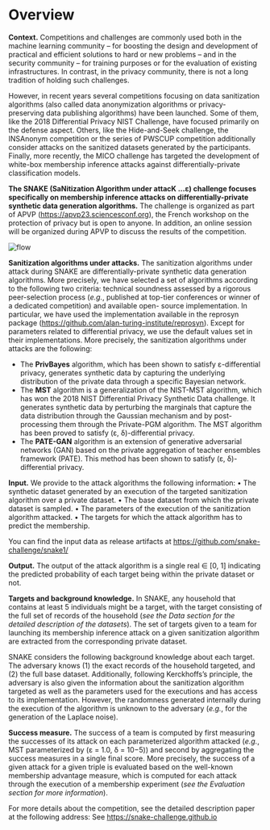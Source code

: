 # Overview

**Context.** Competitions and challenges are commonly used both in the machine learning community – for boosting the design and development of practical and efficient solutions to hard or new problems – and in the security community – for training purposes or for the evaluation of existing infrastructures. In contrast, in the privacy community, there is not a long tradition of holding such challenges. 

However, in recent years several competitions focusing on data sanitization algorithms (also called data anonymization algorithms or privacy- preserving data publishing algorithms) have been launched. Some of them, like the 2018 Differential Privacy NIST Challenge, have focused primarily on the defense aspect. Others, like the Hide-and-Seek challenge, the INSAnonym competition or the series of PWSCUP competition additionally consider attacks on the sanitized datasets generated by the participants. Finally, more recently, the MICO challenge has targeted the development of white-box membership inference attacks against differentially-private classification models.

**The SNAKE (SaNitization Algorithm under attacK ...ε) challenge focuses specifically on membership inference attacks on differentially-private synthetic data generation algorithms.** The challenge is organized as part of APVP (https://apvp23.sciencesconf.org), the French workshop on the protection of privacy but is open to anyone. In addition, an online session will be organized during APVP to discuss the results of the competition.

![flow](https://snake-challenge.github.io/flow.png)

**Sanitization algorithms under attacks.** The sanitization algorithms under attack during SNAKE are differentially-private synthetic data generation algorithms. More precisely, we have selected a set of algorithms according to the following two criteria: 
technical soundness assessed by a rigorous peer-selection process (*e.g.*, published at top-tier conferences or winner of a dedicated competition) and available open- source implementation. In particular, we have used the implementation available in the reprosyn package (https://github.com/alan-turing-institute/reprosyn). Except for parameters related to differential privacy, we use the default values set in their implementations. More precisely, the sanitization algorithms under attacks are the following:

*  The **PrivBayes** algorithm, which has been shown to satisfy ε-differential privacy, generates synthetic data by capturing the underlying distribution of the private data through a specific Bayesian network. 
*  The **MST** algorithm is a generalization of the NIST-MST algorithm, which has won the 2018 NIST Differential Privacy Synthetic Data challenge. It generates synthetic data by perturbing the marginals that capture the data distribution through the Gaussian mechanism and by post-processing them through the Private-PGM algorithm. The MST algorithm has been proved to satisfy (ε, δ)-differential privacy.
*  The **PATE-GAN** algorithm is an extension of generative adversarial networks (GAN) based on the private aggregation of teacher ensembles framework (PATE). This method has been shown to satisfy (ε, δ)-differential privacy.

**Input.** We provide to the attack algorithms the following information:
• The synthetic dataset generated by an execution of the targeted sanitization algorithm over a private dataset.
• The base dataset from which the private dataset is sampled.
• The parameters of the execution of the sanitization algorithm attacked.
• The targets for which the attack algorithm has to predict the membership.

You can find the input data as release artifacts at https://github.com/snake-challenge/snake1/

**Output.** The output of the attack algorithm is a single real ∈ [0, 1] indicating the predicted probability of each target being within the private dataset or not.

**Targets and background knowledge.** In SNAKE, any household that contains at least 5 individuals might be a target, with the target consisting of the full set of records of the household (*see the Data section for the detailed description of the datasets*). The set of targets given to a team for launching its membership inference attack on a given sanitization algorithm are extracted from the corresponding private dataset.

SNAKE considers the following background knowledge about each target. The adversary knows (1) the exact records of the household targeted, and (2) the full base dataset. Additionally, following Kerckhoffs’s principle, the adversary is also given the information about the sanitization algorithm targeted as well as the parameters used for the executions and has access to its implementation. However, the randomness generated internally during the execution of the algorithm is unknown to the adversary (*e.g.*, for the generation of the Laplace noise).

**Success measure.** The success of a team is computed by first measuring the successes of its attack on each parameterized algorithm attacked (*e.g.*, MST parameterized by (ε = 1.0, δ = 10−5)) and second by aggregating the success measures in a single final score. More precisely, the success of a given attack for a given triple is evaluated based on the well-known membership advantage measure, which is computed for each attack through the execution of a membership experiment (*see the Evaluation section for more information*).

For more details about the competition, see the detailed description paper at the following address:
See https://snake-challenge.github.io